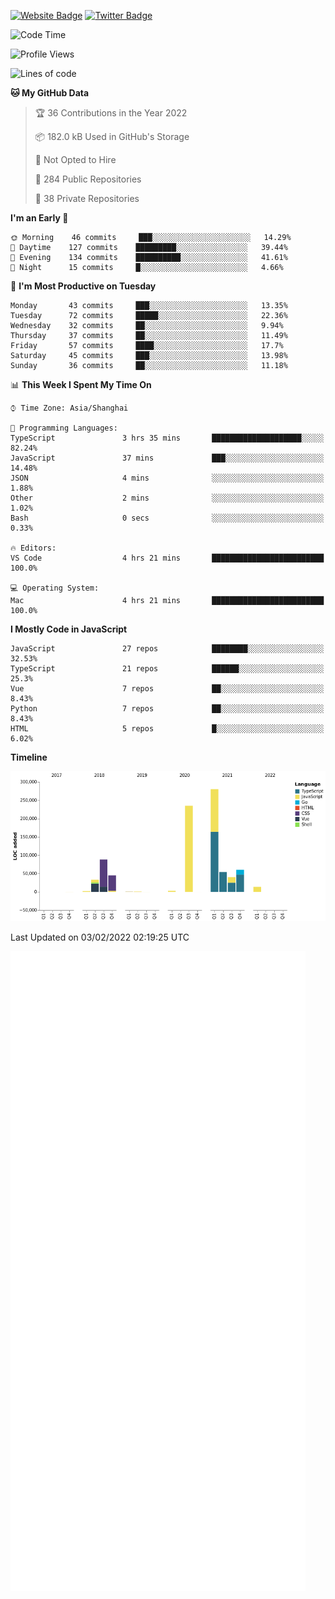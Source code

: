[![Website Badge](https://img.shields.io/badge/-caos.me-444444?style=flat&logo=Google-Chrome&logoColor=f2f2f2&link=https://caos.me)](https://caos.me)
[![Twitter Badge](https://img.shields.io/badge/-@caosbad-1da1f2?style=flat&labelColor=1ca0f1&logo=twitter&logoColor=white&link=https://twitter.com/caosbad)](https://twitter.com/caosbad)



<!--START_SECTION:waka-->
![Code Time](http://img.shields.io/badge/Code%20Time-106%20hrs%2050%20mins-blue)

![Profile Views](http://img.shields.io/badge/Profile%20Views-1-blue)

![Lines of code](https://img.shields.io/badge/From%20Hello%20World%20I%27ve%20Written-856%20Thousand%20lines%20of%20code-blue)

**🐱 My GitHub Data** 

> 🏆 36 Contributions in the Year 2022
 > 
> 📦 182.0 kB Used in GitHub's Storage 
 > 
> 🚫 Not Opted to Hire
 > 
> 📜 284 Public Repositories 
 > 
> 🔑 38 Private Repositories  
 > 
**I'm an Early 🐤** 

```text
🌞 Morning    46 commits     ███░░░░░░░░░░░░░░░░░░░░░░   14.29% 
🌆 Daytime    127 commits    █████████░░░░░░░░░░░░░░░░   39.44% 
🌃 Evening    134 commits    ██████████░░░░░░░░░░░░░░░   41.61% 
🌙 Night      15 commits     █░░░░░░░░░░░░░░░░░░░░░░░░   4.66%

```
📅 **I'm Most Productive on Tuesday** 

```text
Monday       43 commits     ███░░░░░░░░░░░░░░░░░░░░░░   13.35% 
Tuesday      72 commits     █████░░░░░░░░░░░░░░░░░░░░   22.36% 
Wednesday    32 commits     ██░░░░░░░░░░░░░░░░░░░░░░░   9.94% 
Thursday     37 commits     ██░░░░░░░░░░░░░░░░░░░░░░░   11.49% 
Friday       57 commits     ████░░░░░░░░░░░░░░░░░░░░░   17.7% 
Saturday     45 commits     ███░░░░░░░░░░░░░░░░░░░░░░   13.98% 
Sunday       36 commits     ██░░░░░░░░░░░░░░░░░░░░░░░   11.18%

```


📊 **This Week I Spent My Time On** 

```text
⌚︎ Time Zone: Asia/Shanghai

💬 Programming Languages: 
TypeScript               3 hrs 35 mins       ████████████████████░░░░░   82.24% 
JavaScript               37 mins             ███░░░░░░░░░░░░░░░░░░░░░░   14.48% 
JSON                     4 mins              ░░░░░░░░░░░░░░░░░░░░░░░░░   1.88% 
Other                    2 mins              ░░░░░░░░░░░░░░░░░░░░░░░░░   1.02% 
Bash                     0 secs              ░░░░░░░░░░░░░░░░░░░░░░░░░   0.33%

🔥 Editors: 
VS Code                  4 hrs 21 mins       █████████████████████████   100.0%

💻 Operating System: 
Mac                      4 hrs 21 mins       █████████████████████████   100.0%

```

**I Mostly Code in JavaScript** 

```text
JavaScript               27 repos            ████████░░░░░░░░░░░░░░░░░   32.53% 
TypeScript               21 repos            ██████░░░░░░░░░░░░░░░░░░░   25.3% 
Vue                      7 repos             ██░░░░░░░░░░░░░░░░░░░░░░░   8.43% 
Python                   7 repos             ██░░░░░░░░░░░░░░░░░░░░░░░   8.43% 
HTML                     5 repos             █░░░░░░░░░░░░░░░░░░░░░░░░   6.02%

```


**Timeline**

![Chart not found](https://raw.githubusercontent.com/caosbad/caosbad/master/charts/bar_graph.png) 


 Last Updated on 03/02/2022 02:19:25 UTC
<!--END_SECTION:waka-->


![Metrics](https://github.com/caosbad/CaosBad/blob/master/github-metrics.svg)
